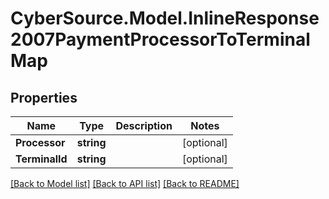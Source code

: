 # CyberSource.Model.InlineResponse2007PaymentProcessorToTerminalMap
## Properties

Name | Type | Description | Notes
------------ | ------------- | ------------- | -------------
**Processor** | **string** |  | [optional] 
**TerminalId** | **string** |  | [optional] 

[[Back to Model list]](../README.md#documentation-for-models) [[Back to API list]](../README.md#documentation-for-api-endpoints) [[Back to README]](../README.md)

